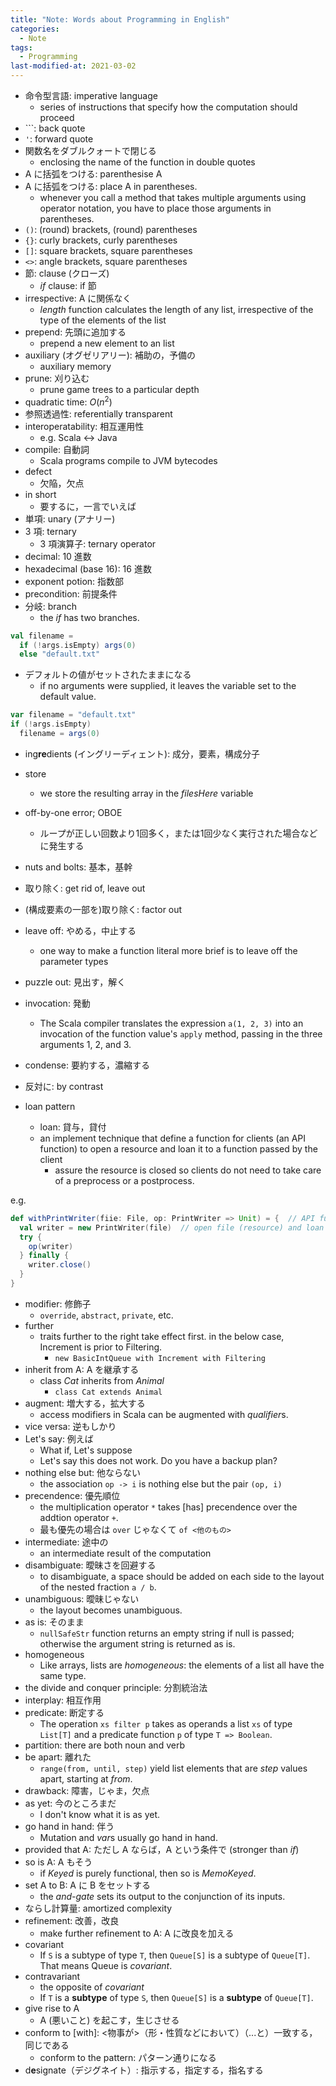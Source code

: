 ```yaml
---
title: "Note: Words about Programming in English"
categories:
  - Note
tags:
  - Programming
last-modified-at: 2021-03-02
---
```


- 命令型言語: imperative language
  - series of instructions that specify how the computation should proceed
- `\``: back quote
- `'`: forward quote
- 関数名をダブルクォートで閉じる
  - enclosing the name of the function in double quotes
- A に括弧をつける: parenthesise A
- A に括弧をつける: place A in parentheses.  
  - whenever you call a method that takes multiple arguments using operator notation, you have to place those arguments in parentheses.  
- `()`: (round) brackets, (round) parentheses
- `{}`: curly brackets, curly parentheses
- `[]`: square brackets, square parentheses
- `<>`: angle brackets, square parentheses
- 節: clause (クローズ)
  - *if* clause: if 節
- irrespective: A に関係なく
  - *length* function calculates the length of any list, irrespective of the type of the elements of the list
- prepend: 先頭に追加する
  - prepend a new element to an list
- auxiliary (オグゼリアリー): 補助の，予備の
  - auxiliary memory
- prune: 刈り込む
  - prune game trees to a particular depth
- quadratic time: $O(n^2)$
- 参照透過性: referentially  transparent
- interoperatability: 相互運用性
  - e.g. Scala <-> Java
- compile: 自動詞
  - Scala programs compile to JVM bytecodes
- defect
  - 欠陥，欠点
- in short
  - 要するに，一言でいえば
- 単項: unary (アナリー)
- 3 項: ternary 
  - 3 項演算子: ternary operator
- decimal: 10 進数
- hexadecimal (base 16): 16 進数
- exponent potion: 指数部
- precondition: 前提条件
- 分岐: branch
  - the *if* has two branches.  

```scala
val filename =
  if (!args.isEmpty) args(0)
  else "default.txt"
```


- デフォルトの値がセットされたままになる
  - if no arguments were supplied, it leaves the variable set to the default value.  

```scala
var filename = "default.txt"
if (!args.isEmpty)
  filename = args(0)
```

- ing**re**dients (イングリーディェント): 成分，要素，構成分子
- store
  - we store the resulting array in the *filesHere* variable
- off-by-one error; OBOE
  - ループが正しい回数より1回多く，または1回少なく実行された場合などに発生する

- nuts and bolts: 基本，基幹
- 取り除く: get rid of, leave out
- (構成要素の一部を)取り除く: factor out
- leave off: やめる，中止する
  - one way to make a function literal more brief is to leave off the parameter types
- puzzle out: 見出す，解く
- invocation: 発動
  - The Scala compiler translates the expression `a(1, 2, 3)` into an invocation of the function value's `apply` method, passing in the three arguments 1, 2, and 3.
- condense: 要約する，濃縮する
- 反対に: by contrast

- loan pattern
  - loan: 貸与，貸付
  - an implement technique that define a function for clients (an API function) to open a resource and loan it to a function passed by the client
    - assure the resource is closed so clients do not need to take care of a preprocess or a postprocess.  

e.g.  

```scala
def withPrintWriter(fiie: File, op: PrintWriter => Unit) = {  // API function
  val writer = new PrintWriter(file)  // open file (resource) and loan file to PrintWriter (function passed by the client)
  try {
    op(writer)
  } finally {
    writer.close()
  }
}
```

- modifier: 修飾子
  - `override`, `abstract`, `private`, etc.
- further
  - traits further to the right take effect first. in the below case, Increment is prior to Filtering.  
    - `new BasicIntQueue with Increment with Filtering`
- inherit from A: A を継承する
  - class *Cat* inherits from *Animal*
    - `class Cat extends Animal`
- augment: 増大する，拡大する
  - access modifiers in Scala can be augmented with *qualifier*s.
- vice versa: 逆もしかり
- Let's say: 例えば
  - What if, Let's suppose
  - Let's say this does not work. Do you have a backup plan?
- nothing else but: 他ならない
  - the association `op -> i` is nothing else but the pair `(op, i)`
- precendence: 優先順位
  - the multiplication operator `*` takes \[has\] precendence over the addtion operator `+`.  
  - 最も優先の場合は `over` じゃなくて `of <他のもの>`
- intermediate: 途中の
  - an intermediate result of the computation
- disambiguate: 曖昧さを回避する
  - to disambiguate, a space should be added on each side to the layout of the nested fraction `a / b`.  
- unambiguous: 曖昧じゃない
   - the layout becomes unambiguous.  
- as is: そのまま
  - `nullSafeStr` function returns an empty string if null is passed; otherwise the argument string is returned as is.  
- homogeneous
  - Like arrays, lists are *homogeneous*: the elements of a list all have the same type.
- the divide and conquer principle: 分割統治法
- interplay: 相互作用
- predicate: 断定する
  - The operation `xs filter p` takes as operands a list `xs` of type `List[T]` and a predicate function `p` of type `T => Boolean`.  
- partition: there are both noun and verb
- be apart: 離れた
  - `range(from, until, step)` yield list elements that are *step* values apart, starting at *from*.  
- drawback: 障害，じゃま，欠点
- as yet: 今のところまだ
  - I don't know what it is as yet.
- go hand in hand: 伴う
  - Mutation and $var$s usually go hand in hand.  
- provided that A: ただし A ならば，A という条件で (stronger than *if*)
- so is A: A もそう
  - if *Keyed* is purely functional, then so is *MemoKeyed*.  
- set A to B: A に B をセットする
  - the *and-gate* sets its output to the conjunction of its inputs.  
- ならし計算量: amortized complexity
- refinement: 改善，改良
  - make further refinement to A: A に改良を加える
- covariant
  - If `S` is a subtype of type `T`, then `Queue[S]` is a subtype of `Queue[T]`. That means Queue is *covariant*.  
- contravariant
  - the opposite of *covariant*
  - If `T` is a **subtype** of type `S`, then `Queue[S]` is a **subtype** of `Queue[T]`.  
- give rise to A
  - A (悪いこと) を起こす，生じさせる
- conform to \[with\]: <物事が>（形・性質などにおいて）（...と）一致する，同じである
  - conform to the pattern: パターン通りになる
- d**e**signate（デジグネイト）: 指示する，指定する，指名する
  